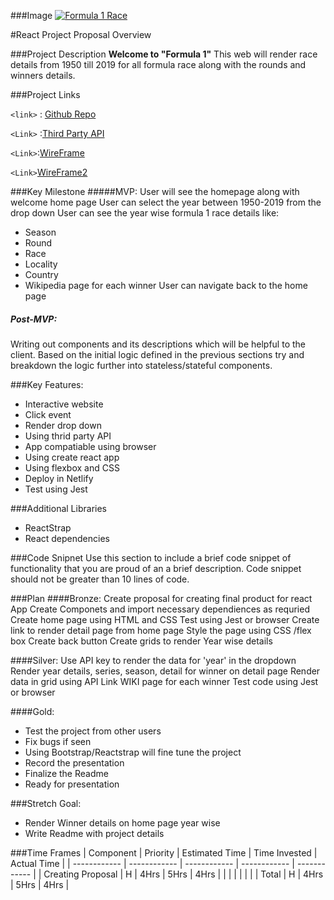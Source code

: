 ###Image
[![Formula 1 Race](US "Formula 1 Race")](http://https://github.com/RB99175/Project2_React/blob/master/ferrari-96052_1280.png "Formula 1 Race")


#React Project Proposal Overview

###Project Description
**Welcome to "Formula 1"**
This web will render race details from 1950 till 2019 for all formula race along with the rounds and winners details.

###Project Links

`<link>` : [Github Repo](http://https://github.com/RB99175/Project2_React "Github Repo")

`<Link>` :[Third Party API](httphttp://ergast.com/api/f1/seasons:// "Third Party API")

`<Link>`:[WireFrame](https://github.com/RB99175/Project2_React/blob/master/WireFrame.pngp:// "WireFrame")

`<Link>`[WireFrame2](httphttps://github.com/RB99175/Project2_React/blob/master/WireFrame2.png:// "WireFrame2")


###Key Milestone
#####MVP:
User will see the homepage along with welcome home page 
User can select the year between 1950-2019 from the drop down
User can see the year wise formula 1 race details like:
- Season
- Round
- Race
- Locality
- Country
- Wikipedia page for each winner 
User can navigate back to the home page

##### Post-MVP:
Writing out components and its descriptions which will be helpful to the client.
Based on the initial logic defined in the previous sections try and breakdown the logic further into stateless/stateful components.

###Key Features:
- Interactive website
- Click event
- Render drop down
- Using thrid party API
- App compatiable using browser
- Using create react app
- Using flexbox and CSS
- Deploy in Netlify
- Test using Jest


###Additional Libraries
- ReactStrap
- React dependencies

 
###Code Snipnet
Use this section to include a brief code snippet of functionality that you are proud of an a brief description. Code snippet should not be greater than 10 lines of code.


###Plan
####Bronze:
Create proposal for creating final product for react App
Create Componets and import necessary dependiences as requried 
Create home page using HTML and CSS
Test using Jest or browser
Create link to render detail page from home page
Style the page using CSS /flex box
Create back button 
Create grids to render Year wise details

####Silver:
Use API key to render the data for 'year' in the dropdown
Render year details, series, season, detail for winner on detail page
Render data in grid using API 
Link WIKI page for each winner 
Test code using Jest or browser

####Gold:
- Test the project from other users
- Fix bugs if seen
- Using Bootstrap/Reactstrap will fine tune the project 
- Record the presentation 
- Finalize the Readme
- Ready for presentation 


###Stretch Goal:
- Render Winner details on home page year wise 
- Write Readme with project details


###Time Frames
|  Component |  Priority |  Estimated Time |  Time Invested | Actual Time  |
| ------------ | ------------ | ------------ | ------------ | ------------ |
| Creating Proposal  |  H | 4Hrs | 5Hrs |  4Hrs |
|   |   |   |   |   |
|  Total | H | 4Hrs  | 5Hrs  |  4Hrs |




 

